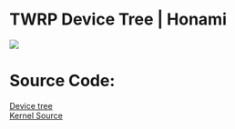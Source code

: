 # TWRP Device Tree | Honami

<img src="https://www.xda-developers.com/files/2018/04/TWRP-logo-feature.png">

# Source Code:
<a href="https://github.com/daviiid99/twrp_sony_honami">Device tree</a><br/>
<a href="https://github.com/daviiid99/kernel_sony_msm8974">Kernel Source</a>
